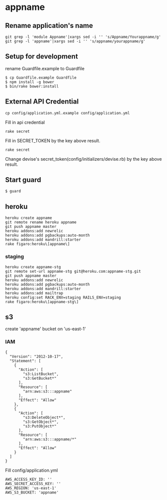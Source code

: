 # appname

## Rename application's name

```
git grep -l 'module Appname'|xargs sed -i '' 's/Appname/Yourappname/g'
git grep -l 'appname'|xargs sed -i '' 's/appname/yourappname/g'
```

## Setup for development

rename Guardfile.example to Guardfile

```
$ cp Guardfile.example Guardfile
$ npm install -g bower
$ bin/rake bower:install
```

## External API Credential

```
cp config/application.yml.example config/application.yml
```

Fill in api credential

```
rake secret
```

Fill in SECRET_TOKEN by the key above result.

```
rake secret
```

Change devise's secret_token(config/initializers/devise.rb) by the key above result.

## Start guard

```
$ guard
```

## heroku

```
heroku create appname
git remote rename heroku appname
git push appname master
heroku addons:add newrelic
heroku addons:add pgbackups:auto-month
heroku addons:add mandrill:starter
rake figaro:heroku\[appname\]
```

### staging

```
heroku create appname-stg
git remote set-url appname-stg git@heroku.com:appname-stg.git
git push appname master
heroku addons:add newrelic
heroku addons:add pgbackups:auto-month
heroku addons:add mandrill:starter
heroku addons:add mailtrap
heroku config:set RACK_ENV=staging RAILS_ENV=staging
rake figaro:heroku\[appname-stg\]
```

## s3

create 'appname' bucket on 'us-east-1'

### IAM

```
{
  "Version": "2012-10-17",
  "Statement": [
    {
      "Action": [
        "s3:ListBucket",
        "s3:GetBucket*"
      ],
      "Resource": [
        "arn:aws:s3:::appname"
      ],
      "Effect": "Allow"
    },
    {
      "Action": [
        "s3:DeleteObject*",
        "s3:GetObject*",
        "s3:PutObject*"
      ],
      "Resource": [
        "arn:aws:s3:::appname/*"
      ],
      "Effect": "Allow"
    }
  ]
}
```

Fill config/application.yml

```
AWS_ACCESS_KEY_ID: ''
AWS_SECRET_ACCESS_KEY: ''
AWS_REGION: 'us-east-1'
AWS_S3_BUCKET: 'appname'
```
